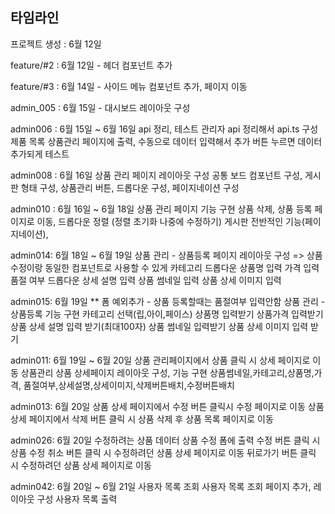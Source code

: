## 타임라인

프로젝트 생성 : 6월 12일

feature/#2 : 6월 12일 - 헤더 컴포넌트 추가

feature/#3 : 6월 14일 - 사이드 메뉴 컴포넌트 추가, 페이지 이동

admin_005 : 6월 15일 - 대시보드 레이아웃 구성

admin006 : 6월 15일 ~ 6월 16일
api 정리, 테스트
관리자 api 정리해서 api.ts 구성
제품 목록 상품관리 페이지에 출력, 수동으로 데이터 입력해서 추가 버튼 누르면 데이터 추가되게 테스트

admin008 : 6월 16일
상품 관리 페이지 레이아웃 구성
공통 보드 컴포넌트 구성, 게시판 형태 구성, 상품관리 버튼, 드롭다운 구성, 페이지네이션 구성

admin010 : 6월 16일 ~ 6월 18일
상품 관리 페이지 기능 구현
상품 삭제,
상품 등록 페이지로 이동,
드롭다운 정렬 (정렬 초기화 나중에 수정하기)
게시판 전반적인 기능(페이지네이션),

admin014: 6월 18일 ~ 6월 19일
상품 관리 - 상품등록 페이지 레이아웃 구성 => 상품 수정이랑 동일한 컴포넌트로 사용할 수 있게
카테고리 드롭다운
상품명 입력
가격 입력
품절 여부 드롭다운
상세 설명 입력
상품 썸네일 입력
상품 상세 이미지 입력

admin015: 6월 19일
\*\* 폼 예외추가 - 상품 등록할때는 품절여부 입력안함
상품 관리 - 상품등록 기능 구현
카테고리 선택(립,아이,페이스)
상품명 입력받기
상품가격 입력받기
상품 상세 설명 입력 받기(최대100자)
상품 썸네일 입력받기
상품 상세 이미지 입력 받기

admin011: 6월 19일 ~ 6월 20일
상품 관리페이지에서 상품 클릭 시 상세 페이지로 이동
상품관리 상품 상세페이지 레이아웃 구성, 기능 구현
상품썸네일,카테고리,상품명,가격,
품절여부,상세설명,상세이미지,삭제버튼배치,수정버튼배치

admin013: 6월 20일
상품 상세 페이지에서 수정 버튼 클릭시 수정 페이지로 이동
상품 상세 페이지에서 삭제 버튼 클릭 시 상품 삭제 후 상품 목록 페이지로 이동

admin026: 6월 20일
수정하려는 상품 데이터 상품 수정 폼에 출력
수정 버튼 클릭 시 상품 수정
취소 버튼 클릭 시 수정하려던 상품 상세 페이지로 이동
뒤로가기 버튼 클릭 시 수정하려던 상품 상세 페이지로 이동

admin042: 6월 20일 ~ 6월 21일
사용자 목록 조회
사용자 목록 조회 페이지 추가, 레이아웃 구성
사용자 목록 출력
